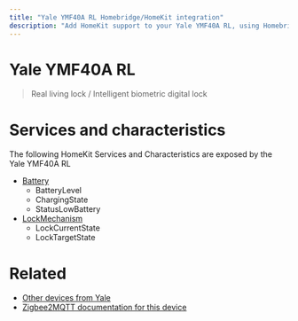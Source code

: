 ```yaml
---
title: "Yale YMF40A RL Homebridge/HomeKit integration"
description: "Add HomeKit support to your Yale YMF40A RL, using Homebridge, Zigbee2MQTT and homebridge-z2m."
---
```

<!---
This file has been GENERATED using src/docgen/docgen.ts
DO NOT EDIT THIS FILE MANUALLY!
-->
# Yale YMF40A RL
> Real living lock / Intelligent biometric digital lock


# Services and characteristics
The following HomeKit Services and Characteristics are exposed by
the Yale YMF40A RL

* [Battery](../../battery.md)
  * BatteryLevel
  * ChargingState
  * StatusLowBattery
* [LockMechanism](../../lock.md)
  * LockCurrentState
  * LockTargetState


# Related
* [Other devices from Yale](../index.md#yale)
* [Zigbee2MQTT documentation for this device](https://www.zigbee2mqtt.io/devices/YMF40A_RL.html)